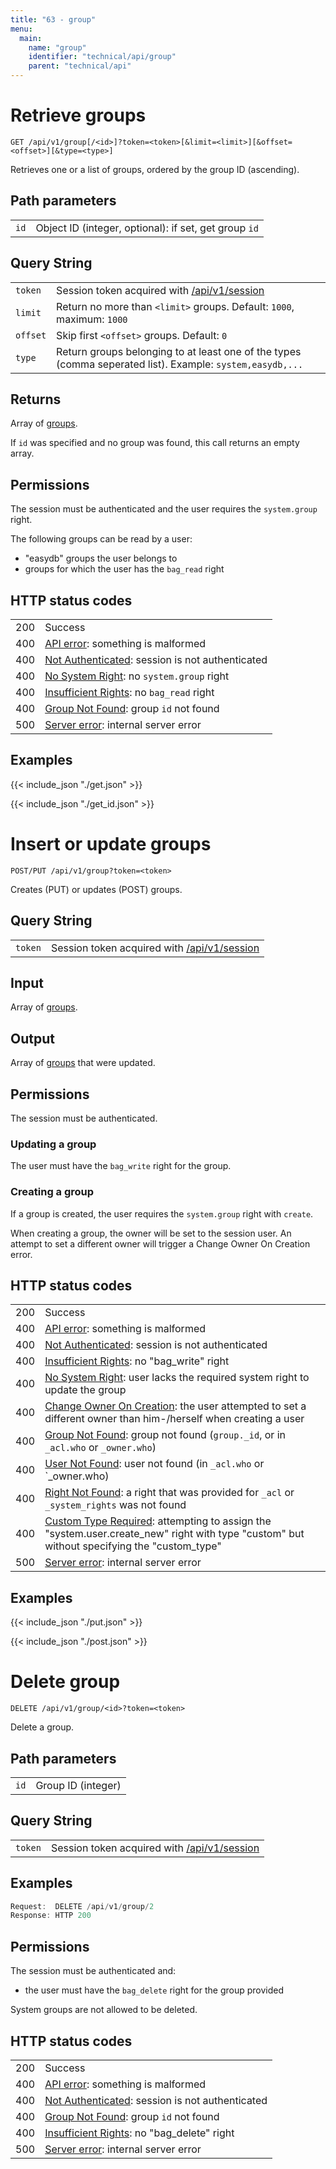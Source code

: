 ```yaml
---
title: "63 - group"
menu:
  main:
    name: "group"
    identifier: "technical/api/group"
    parent: "technical/api"
---
```

# <a name="list"></a> Retrieve groups

    GET /api/v1/group[/<id>]?token=<token>[&limit=<limit>][&offset=<offset>][&type=<type>]

Retrieves one or a list of groups, ordered by the group ID (ascending).

## Path parameters

|   |   |
|---|---|
| `id`            | Object ID (integer, optional): if set, get group `id` |

## Query String

|   |   |
|---|---|
| `token`  | Session token acquired with [/api/v1/session](/en/technical/api/session)                                  |
| `limit`  | Return no more than `<limit>` groups.  Default: `1000`, maximum: `1000`                                   |
| `offset` | Skip first `<offset>` groups.  Default: `0`                                                               |
| `type`   | Return groups belonging to at least one of the types (comma seperated list). Example: `system,easydb,...` |

## Returns

Array of [groups](/en/technical/types/group).

If `id` was specified and no group was found, this call returns an empty array.

## Permissions

The session must be authenticated and the user requires the `system.group` right.

The following groups can be read by a user:

- "easydb" groups the user belongs to
- groups for which the user has the `bag_read` right

## HTTP status codes

|   |   |
|---|---|
| 200 | Success |
| 400 | [API error](/en/technical/errors): something is malformed |
| 400 | [Not Authenticated](/en/technical/errors): session is not authenticated |
| 400 | [No System Right](/en/technical/errors): no `system.group` right |
| 400 | [Insufficient Rights](/en/technical/errors): no `bag_read` right |
| 400 | [Group Not Found](/en/technical/errors): group `id` not found |
| 500 | [Server error](/en/technical/errors): internal server error |

## Examples


{{< include_json "./get.json" >}}



{{< include_json "./get_id.json" >}}






# Insert or update groups

    POST/PUT /api/v1/group?token=<token>

Creates (PUT) or updates (POST) groups.

## Query String

|   |   |
|---|---|
| `token` | Session token acquired with [/api/v1/session](/en/technical/api/session) |

## Input

Array of [groups](/en/technical/types/group).

## Output

Array of [groups](/en/technical/types/group) that were updated.

## Permissions

The session must be authenticated.

### Updating a group

The user must have the `bag_write` right for the group.

### Creating a group

If a group is created, the user requires the `system.group` right with `create`.

When creating a group, the owner will be set to the session user. An attempt to set a different owner will trigger a Change Owner On Creation error.

## HTTP status codes

|   |   |
|---|---|
| 200 | Success |
| 400 | [API error](/en/technical/errors): something is malformed |
| 400 | [Not Authenticated](/en/technical/errors): session is not authenticated |
| 400 | [Insufficient Rights](/en/technical/errors): no "bag_write" right |
| 400 | [No System Right](/en/technical/errors): user lacks the required system right to update the group |
| 400 | [Change Owner On Creation](/en/technical/errors): the user attempted to set a different owner than him-/herself when creating a user |
| 400 | [Group Not Found](/en/technical/errors): group not found (`group._id`, or in `_acl.who` or `_owner.who`) |
| 400 | [User Not Found](/en/technical/errors): user not found (in `_acl.who` or `_owner.who) |
| 400 | [Right Not Found](/en/technical/errors): a right that was provided for `_acl` or `_system_rights` was not found |
| 400 | [Custom Type Required](/en/technical/errors): attempting to assign the "system.user.create_new" right with type "custom" but without specifying the "custom_type" |
| 500 | [Server error](/en/technical/errors): internal server error |

## Examples


{{< include_json "./put.json" >}}



{{< include_json "./post.json" >}}






# Delete group

    DELETE /api/v1/group/<id>?token=<token>

Delete a group.

## Path parameters

|   |   |
|---|---|
| `id`            | Group ID (integer) |

## Query String

|   |   |
|---|---|
| `token` | Session token acquired with [/api/v1/session](/en/technical/api/session) |

## Examples

```javascript
Request:  DELETE /api/v1/group/2
Response: HTTP 200
```

## Permissions

The session must be authenticated and:

- the user must have the `bag_delete` right for the group provided

System groups are not allowed to be deleted.

## HTTP status codes

|   |   |
|---|---|
| 200 | Success |
| 400 | [API error](/en/technical/errors): something is malformed |
| 400 | [Not Authenticated](/en/technical/errors): session is not authenticated |
| 400 | [Group Not Found](/en/technical/errors): group `id` not found |
| 400 | [Insufficient Rights](/en/technical/errors): no "bag_delete" right |
| 500 | [Server error](/en/technical/errors): internal server error |
